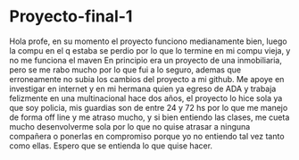 # Proyecto-final-1
Hola profe, en su momento el proyecto funciono medianamente bien, luego la compu en el q estaba se perdio por lo que lo termine en mi compu vieja, y no me funciona el maven
En principio era un proyecto de una inmobiliaria, pero se me rabo mucho por lo que fui a lo seguro, ademas que erroneamente no subia los cambios del proyecto a mi github.
Me apoye en investigar en internet y en mi hermana quien ya egreso de ADA y trabaja felizmente en una multinacional hace dos años, el proyecto lo hice sola 
ya que soy policia, mis guardias son de entre 24 y 72 hs por lo que me manejo de forma off line y me atraso mucho, y si bien entiendo las clases, me cueta mucho
desenvolverme sola por lo que no quise atrasar a ninguna compañera o ponerlas en compromiso porque yo no entiendo tal vez tanto como ellas.
Espero que se entienda lo que quise hacer.
